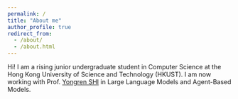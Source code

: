 ```yaml
---
permalink: /
title: "About me"
author_profile: true
redirect_from: 
  - /about/
  - /about.html
---
```


Hi! I am a rising junior undergraduate student in Computer Science at the Hong Kong University of Science and Technology (HKUST). I am now working with Prof. [Yongren SHI](https://sociology.uiowa.edu/people/yongren-shi) in Large Language Models and Agent-Based Models. 
